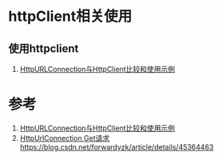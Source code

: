 # httpClient相关使用



## 使用httpclient

1. [HttpURLConnection与HttpClient比较和使用示例](https://www.cnblogs.com/shamo89/p/10204479.html)

# 参考
1. [HttpURLConnection与HttpClient比较和使用示例](https://www.cnblogs.com/shamo89/p/10204479.html)
2. [HttpUrlConnection Get请求](https://www.cnblogs.com/xiaolei121/p/5889758.html)
https://blog.csdn.net/forwardyzk/article/details/45364463